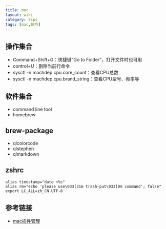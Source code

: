 ```yaml
---
title: mac
layout: wiki
category: tips
tags: [mac,技巧]
---
```


## 操作集合

* Command+Shift+G：快捷键"Go to Folder"，打开文件时也可用
* control+U：删除当前行命令
* sysctl -n machdep.cpu.core_count：查看CPU总数
* sysctl -n machdep.cpu.brand_string：查看CPU型号、频率等

## 软件集合

* command line tool
* homebrew

## brew-package

* qlcolorcode
* qlstephen
* qlmarkdown

## zshrc

~~~
alias timestamp="date +%s"
alias rm="echo 'please use\033[31m trash-put\033[0m command'; false"
export LC_ALL=zh_CN.UTF-8
~~~


## 参考链接

* [mac插件管理](http://bbs.feng.com/read-htm-tid-6891395.html)
